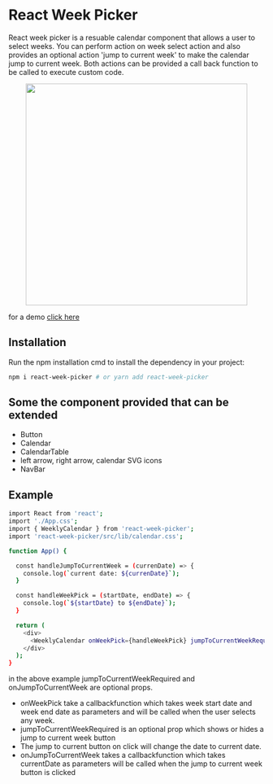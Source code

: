 # React Week Picker

React week picker is a resuable calendar component that allows a user to select weeks. You can perform action on week select action and also provides an optional action 'jump to current week' to make the calendar jump to current week. Both actions can be provided a call back function to be called to execute custom code. 

<div align="center">
  <img width="436" heigth="398" src="https://react-week-picker.s3.ap-south-1.amazonaws.com/react-week-picker.png">
</div>

for a demo <a href="http://react-week-picker.s3-website.ap-south-1.amazonaws.com/" target="_self">click here</a>

## Installation

Run the npm installation cmd to install the dependency in your project:

```bash
npm i react-week-picker # or yarn add react-week-picker
```

## Some the component provided that can be extended

* Button
* Calendar
* CalendarTable
* left arrow, right arrow, calendar SVG icons
* NavBar

## Example

```bash
import React from 'react';
import './App.css';
import { WeeklyCalendar } from 'react-week-picker';
import 'react-week-picker/src/lib/calendar.css';

function App() {

  const handleJumpToCurrentWeek = (currenDate) => {
    console.log(`current date: ${currenDate}`);
  }

  const handleWeekPick = (startDate, endDate) => {
    console.log(`${startDate} to ${endDate}`);
  }

  return (
    <div>
      <WeeklyCalendar onWeekPick={handleWeekPick} jumpToCurrentWeekRequired={true} onJumpToCurrentWeek={handleJumpToCurrentWeek}/>
    </div>
  );
}
```

in the above example jumpToCurrentWeekRequired and onJumpToCurrentWeek are optional props.
* onWeekPick take a callbackfunction which takes week start date and week end date as parameters and will be called when the user selects any week.
* jumpToCurrentWeekRequired is an optional prop which shows or hides a jump to current week button
* The jump to current button on click will change the date to current date.
* onJumpToCurrentWeek takes a callbackfunction which takes currentDate as parameters will be called when the jump to current week button is clicked